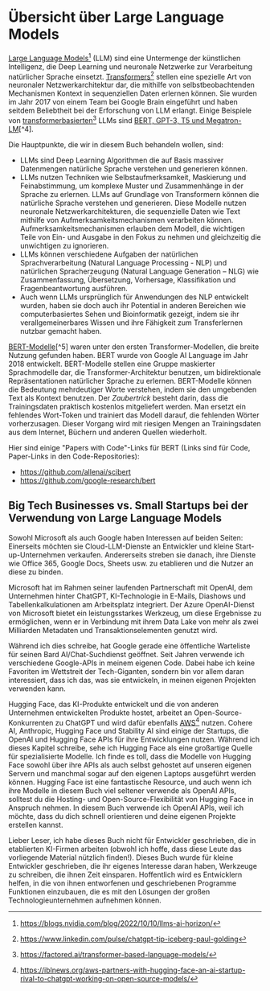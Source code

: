 # Übersicht über Large Language Models 

[Large Language Models](https://blogs.nvidia.com/blog/2022/10/10/llms-ai-horizon/)[^1] (LLM) sind eine Untermenge der künstlichen Intelligenz, die Deep Learning und neuronale Netzwerke zur Verarbeitung natürlicher Sprache einsetzt. [Transformers](https://www.linkedin.com/pulse/chatgpt-tip-iceberg-paul-golding)[^2] stellen eine spezielle Art von neuronaler Netzwerkarchitektur dar, die mithilfe von selbstbeobachtenden Mechanismen Kontext in sequenziellen Daten erlernen können. Sie wurden im Jahr 2017 von einem Team bei Google Brain eingeführt und haben seitdem Beliebtheit bei der Erforschung von LLM erlangt. Einige Beispiele von [transformerbasierten](https://factored.ai/transformer-based-language-models/)[^3] LLMs sind [BERT, GPT-3, T5 und Megatron-LM](https://en.wikipedia.org/wiki/Transformer_(machine_learning_model))[^4].

Die Hauptpunkte, die wir in diesem Buch behandeln wollen, sind:

-	LLMs sind Deep Learning Algorithmen die auf Basis massiver Datenmengen natürliche Sprache verstehen und generieren können.
-	LLMs nutzen Techniken wie Selbstaufmerksamkeit, Maskierung und Feinabstimmung, um komplexe Muster und Zusammenhänge in der Sprache zu erlernen. LLMs auf Grundlage von Transformern können die natürliche Sprache verstehen und generieren. Diese Modelle nutzen neuronale Netzwerkarchitekturen, die sequenzielle Daten wie Text mithilfe von Aufmerksamkeitsmechanismen verarbeiten können. Aufmerksamkeitsmechanismen erlauben dem Modell, die wichtigen Teile von Ein- und Ausgabe in den Fokus zu nehmen und gleichzeitig die unwichtigen zu ignorieren.
-	LLMs können verschiedene Aufgaben der natürlichen Sprachverarbeitung (Natural Language Processing - NLP) und natürlichen Spracherzeugung (Natural Language Generation – NLG) wie Zusammenfassung, Übersetzung, Vorhersage, Klassifikation und Fragenbeantwortung ausführen.
-	Auch wenn LLMs ursprünglich für Anwendungen des NLP entwickelt wurden, haben sie doch auch ihr Potential in anderen Bereichen wie computerbasiertes Sehen und Bioinformatik gezeigt, indem sie ihr verallgemeinerbares Wissen und ihre Fähigkeit zum Transferlernen nutzbar gemacht haben.

[BERT-Modelle](https://en.wikipedia.org/wiki/BERT_(Language_model))[^5] waren unter den ersten Transformer-Modellen, die breite Nutzung gefunden haben. BERT wurde von Google AI Language im Jahr 2018 entwickelt. BERT-Modelle stellen eine Gruppe maskierter Sprachmodelle dar, die Transformer-Architektur benutzen, um bidirektionale Repräsentationen natürlicher Sprache zu erlernen. BERT-Modelle können die Bedeutung mehrdeutiger Worte verstehen, indem sie den umgebenden Text als Kontext benutzen. Der *Zaubertrick* besteht darin, dass die Trainingsdaten praktisch kostenlos mitgeliefert werden. Man ersetzt ein fehlendes Wort-Token und trainiert das Modell darauf, die fehlenden Wörter vorherzusagen. Dieser Vorgang wird mit riesigen Mengen an Trainingsdaten aus dem Internet, Büchern und anderen Quellen wiederholt.

Hier sind einige "Papers with Code"-Links für BERT (Links sind für Code, Paper-Links in den Code-Repositories):

- https://github.com/allenai/scibert
- https://github.com/google-research/bert

[^1]: https://blogs.nvidia.com/blog/2022/10/10/llms-ai-horizon/
[^2]: https://www.linkedin.com/pulse/chatgpt-tip-iceberg-paul-golding
[^3]: https://factored.ai/transformer-based-language-models/
[^4]: https://en.wikipedia.org/wiki/Transformer_(machine_learning_model)
[^5]: https://en.wikipedia.org/wiki/BERT_(Language_model)

## Big Tech Businesses vs. Small Startups bei der Verwendung von Large Language Models

Sowohl Microsoft als auch Google haben Interessen auf beiden Seiten: Einerseits möchten sie Cloud-LLM-Dienste an Entwickler und kleine Start-up-Unternehmen verkaufen. Andererseits streben sie danach, ihre Dienste wie Office 365, Google Docs, Sheets usw. zu etablieren und die Nutzer an diese zu binden.

Microsoft hat im Rahmen seiner laufenden Partnerschaft mit OpenAI, dem Unternehmen hinter ChatGPT, KI-Technologie in E-Mails, Diashows und Tabellenkalkulationen am Arbeitsplatz integriert. Der Azure OpenAI-Dienst von Microsoft bietet ein leistungsstarkes Werkzeug, um diese Ergebnisse zu ermöglichen, wenn er in Verbindung mit ihrem Data Lake von mehr als zwei Milliarden Metadaten und Transaktionselementen genutzt wird.

Während ich dies schreibe, hat Google gerade eine öffentliche Warteliste für seinen Bard AI/Chat-Suchdienst geöffnet. Seit Jahren verwende ich verschiedene Google-APIs in meinem eigenen Code. Dabei habe ich keine Favoriten im Wettstreit der Tech-Giganten, sondern bin vor allem daran interessiert, dass ich das, was sie entwickeln, in meinen eigenen Projekten verwenden kann.

Hugging Face, das KI-Produkte entwickelt und die von anderen Unternehmen entwickelten Produkte hostet, arbeitet an Open-Source-Konkurrenten zu ChatGPT und wird dafür ebenfalls [AWS](https://iblnews.org/aws-partners-with-hugging-face-an-ai-startup-rival-to-chatgpt-working-on-open-source-models/)[^6] nutzen. Cohere AI, Anthropic, Hugging Face und Stability AI sind einige der Startups, die OpenAI und Hugging Face APIs für ihre Entwicklungen nutzen. Während ich dieses Kapitel schreibe, sehe ich Hugging Face als eine großartige Quelle für spezialisierte Modelle. Ich finde es toll, dass die Modelle von Hugging Face sowohl über ihre APIs als auch selbst gehostet auf unseren eigenen Servern und manchmal sogar auf den eigenen Laptops ausgeführt werden können. Hugging Face ist eine fantastische Resource, und auch wenn ich ihre Modelle in diesem Buch viel seltener verwende als OpenAI APIs, solltest du die Hosting- und Open-Source-Flexibilität von Hugging Face in Anspruch nehmen. In diesem Buch verwende ich OpenAI APIs, weil ich möchte, dass du dich schnell orientieren und deine eigenen Projekte erstellen kannst.

Lieber Leser, ich habe dieses Buch nicht für Entwickler geschrieben, die in etablierten KI-Firmen arbeiten (obwohl ich hoffe, dass diese Leute das vorliegende Material nützlich finden!). Dieses Buch wurde für kleine Entwickler geschrieben, die ihr eigenes Interesse daran haben, Werkzeuge zu schreiben, die ihnen Zeit einsparen. Hoffentlich wird es Entwicklern helfen, in die von ihnen entworfenen und geschriebenen Programme Funktionen einzubauen, die es mit den Lösungen der großen Technologieunternehmen aufnehmen können.

[^6]: https://iblnews.org/aws-partners-with-hugging-face-an-ai-startup-rival-to-chatgpt-working-on-open-source-models/
